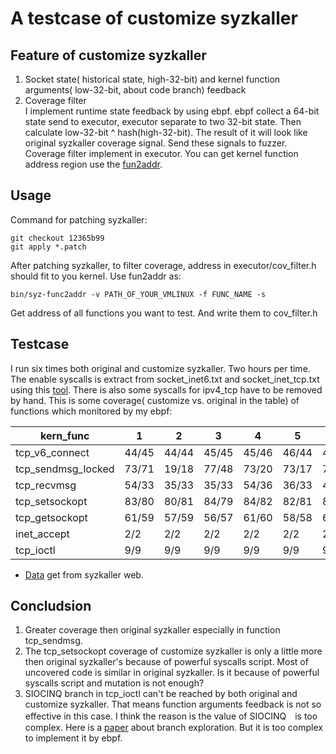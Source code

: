 # A testcase of customize syzkaller

## Feature of customize syzkaller
1. Socket state( historical state, high-32-bit) and kernel function arguments( low-32-bit, about code branch) feedback  
2. Coverage filter  
I implement runtime state feedback by using ebpf. ebpf collect a 64-bit state send to executor, executor separate to two 32-bit state. Then calculate low-32-bit ^ hash(high-32-bit). The result of it will look like original syzkaller coverage signal. Send these signals to fuzzer. Coverage filter implement in executor. You can get kernel function address region use the [fun2addr](https://github.com/hardenedlinux/harbian-qa/blob/master/syz_patch/fun2addr.go).

## Usage  
Command for patching syzkaller:
```  
git checkout 12365b99
git apply *.patch
```
After patching syzkaller, to filter coverage, address in executor/cov_filter.h should fit to you kernel. Use fun2addr as:
```  
bin/syz-func2addr -v PATH_OF_YOUR_VMLINUX -f FUNC_NAME -s
```
Get address of all functions you want to test. And write them to cov_filter.h

## Testcase
I run six times both original and customize syzkaller. Two hours per time. The enable syscalls is extract from socket_inet6.txt and socket_inet_tcp.txt using this [tool](https://github.com/hardenedlinux/harbian-qa/blob/master/syz_patch/extract_syscall_names_from_prog.py). There is also some syscalls for ipv4_tcp have to be removed by hand.
This is some coverage( customize vs. original in the table) of functions which monitored by my ebpf:  

|kern_func | 1 | 2 | 3 | 4 | 5 | 6 |  
| -------- | - | - | - | - | - | - |  
| tcp_v6_connect | 44/45 | 44/44 | 45/45 | 45/46 | 46/44 | 45/45 |  
| tcp_sendmsg_locked | 73/71 | 19/18 | 77/48 | 73/20 | 73/17 | 72/20 |  
| tcp_recvmsg | 54/33 | 35/33 | 35/33 | 54/36 | 36/33 | 48/36 |  
| tcp_setsockopt | 83/80 | 80/81 | 84/79 | 84/82 | 82/81 | 84/83 |  
| tcp_getsockopt | 61/59 | 57/59 | 56/57 | 61/60 | 58/58 | 60/58 |  
| inet_accept | 2/2 | 2/2 | 2/2 | 2/2 | 2/2 | 2/2 |  
| tcp_ioctl | 9/9 | 9/9 | 9/9 | 9/9 | 9/9 | 9/9 |  

* [Data](data.zip) get from syzkaller web.  

## Concludsion
1. Greater coverage then original syzkaller especially in function tcp_sendmsg.
2. The tcp_setsockopt coverage of customize syzkaller is only a little more then original syzkaller's because of powerful syscalls script. Most of uncovered code is similar in original syzkaller. Is it because of powerful syscalls script and mutation is not enough?
3. SIOCINQ branch in tcp_ioctl can't be reached by both original and customize syzkaller. That means function arguments feedback is not so effective in this case. I think the reason is the value of SIOCINQ　is too complex. Here is a [paper](https://lifeasageek.github.io/class/cs52700-fall16/pages/prog-assignment-1.html) about branch exploration. But it is too complex to implement it by ebpf.
